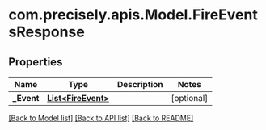 # com.precisely.apis.Model.FireEventsResponse
## Properties

Name | Type | Description | Notes
------------ | ------------- | ------------- | -------------
**_Event** | [**List&lt;FireEvent&gt;**](FireEvent.md) |  | [optional] 

[[Back to Model list]](../README.md#documentation-for-models) [[Back to API list]](../README.md#documentation-for-api-endpoints) [[Back to README]](../README.md)

